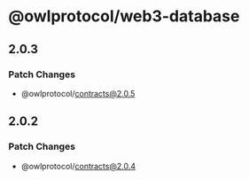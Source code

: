 # @owlprotocol/web3-database

## 2.0.3

### Patch Changes

- @owlprotocol/contracts@2.0.5

## 2.0.2

### Patch Changes

- @owlprotocol/contracts@2.0.4
